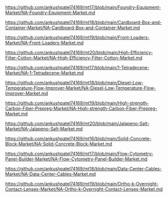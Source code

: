 <p><a href="https://github.com/ankushpatel74169/mt17/blob/main/Foundry-Equipment-Market/NA-Foundry-Equipment-Market.md">https://github.com/ankushpatel74169/mt17/blob/main/Foundry-Equipment-Market/NA-Foundry-Equipment-Market.md</a></p><p><a href="https://github.com/ankushpatel74169/mt18/blob/main/Cardboard-Box-and-Container-Market/NA-Cardboard-Box-and-Container-Market.md">https://github.com/ankushpatel74169/mt18/blob/main/Cardboard-Box-and-Container-Market/NA-Cardboard-Box-and-Container-Market.md</a></p><p><a href="https://github.com/ankushpatel74169/mt19/blob/main/Front-Loaders-Market/NA-Front-Loaders-Market.md">https://github.com/ankushpatel74169/mt19/blob/main/Front-Loaders-Market/NA-Front-Loaders-Market.md</a></p><p><a href="https://github.com/ankushpatel74169/mt20/blob/main/High-Efficiency-Filter-Cotton-Market/NA-High-Efficiency-Filter-Cotton-Market.md">https://github.com/ankushpatel74169/mt20/blob/main/High-Efficiency-Filter-Cotton-Market/NA-High-Efficiency-Filter-Cotton-Market.md</a></p><p><a href="https://github.com/ankushpatel74169/mt17/blob/main/1-Tetradecene-Market/NA-1-Tetradecene-Market.md">https://github.com/ankushpatel74169/mt17/blob/main/1-Tetradecene-Market/NA-1-Tetradecene-Market.md</a></p><p><a href="https://github.com/ankushpatel74169/mt18/blob/main/Diesel-Low-Temperature-Flow-Improver-Market/NA-Diesel-Low-Temperature-Flow-Improver-Market.md">https://github.com/ankushpatel74169/mt18/blob/main/Diesel-Low-Temperature-Flow-Improver-Market/NA-Diesel-Low-Temperature-Flow-Improver-Market.md</a></p><p><a href="https://github.com/ankushpatel74169/mt19/blob/main/High-strength-Carbon-Fiber-Prepreg-Market/NA-High-strength-Carbon-Fiber-Prepreg-Market.md">https://github.com/ankushpatel74169/mt19/blob/main/High-strength-Carbon-Fiber-Prepreg-Market/NA-High-strength-Carbon-Fiber-Prepreg-Market.md</a></p><p><a href="https://github.com/ankushpatel74169/mt20/blob/main/Jalapeno-Salt-Market/NA-Jalapeno-Salt-Market.md">https://github.com/ankushpatel74169/mt20/blob/main/Jalapeno-Salt-Market/NA-Jalapeno-Salt-Market.md</a></p><p><a href="https://github.com/ankushpatel74169/mt16/blob/main/Solid-Concrete-Block-Market/NA-Solid-Concrete-Block-Market.md">https://github.com/ankushpatel74169/mt16/blob/main/Solid-Concrete-Block-Market/NA-Solid-Concrete-Block-Market.md</a></p><p><a href="https://github.com/ankushpatel74169/mt17/blob/main/Flow-Cytometry-Panel-Builder-Market/NA-Flow-Cytometry-Panel-Builder-Market.md">https://github.com/ankushpatel74169/mt17/blob/main/Flow-Cytometry-Panel-Builder-Market/NA-Flow-Cytometry-Panel-Builder-Market.md</a></p><p><a href="https://github.com/ankushpatel74169/mt18/blob/main/Data-Center-Cables-Market/NA-Data-Center-Cables-Market.md">https://github.com/ankushpatel74169/mt18/blob/main/Data-Center-Cables-Market/NA-Data-Center-Cables-Market.md</a></p><p><a href="https://github.com/ankushpatel74169/mt19/blob/main/Ortho-k-Overnight-Contact-Lenses-Market/NA-Ortho-k-Overnight-Contact-Lenses-Market.md">https://github.com/ankushpatel74169/mt19/blob/main/Ortho-k-Overnight-Contact-Lenses-Market/NA-Ortho-k-Overnight-Contact-Lenses-Market.md</a></p>
